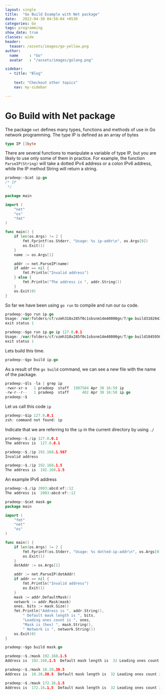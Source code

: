 ```yaml
---
layout: single
title:  "Go Build Example with Net package"
date:   2022-04-30 04:56:04 +0530
categories: Go
tags: programming
show_date: true
classes: wide
header:
  teaser: /assets/images/go-yellow.png
author:
  name     : "Go"
  avatar   : "/assets/images/golang.png"

sidebar:
  - title: "Blog"
   
    text: "Checkout other topics"
    nav: my-sidebar

---
```


# Go Build with Net package

The package `net` defines many types, functions and methods of use in Go network programming. The type IP is defined as an array of bytes

```go
type IP []byte
```

There are several functions to manipulate a variable of type IP, but you are likely to use only some of them in practice. For example, the function `ParseIP(String)` will take a dotted IPv4 address or a colon IPv6 address, while the IP method String will return a string. 

```go
pradeep:~$cat ip.go 
/* IP
 */

package main

import (
    "net"
    "os"
    "fmt"
)

func main() {
    if len(os.Args) != 2 {
        fmt.Fprintf(os.Stderr, "Usage: %s ip-addr\n", os.Args[0])
        os.Exit(1)
    }
    name := os.Args[1]

    addr := net.ParseIP(name)
    if addr == nil {
        fmt.Println("Invalid address")
    } else {
        fmt.Println("The address is ", addr.String())
    }
    os.Exit(0)
}
```

So far we have been using `go run` to compile and run our `Go` code. 
```go
pradeep:~$go run ip.go 
Usage: /var/folders/cf/vzmh318x285f0c1sbsnm14m40000gn/T/go-build3102043780/b001/exe/ip ip-addr
exit status 1
```

```go
pradeep:~$go run ip.go ip 127.0.0.1
Usage: /var/folders/cf/vzmh318x285f0c1sbsnm14m40000gn/T/go-build1045950479/b001/exe/ip ip-addr
exit status 1
```
Lets build this time.

```go
pradeep:~$go build ip.go           
```
As a result of the `go build` command, we can see a new file with the name of the package.

```go
pradeep:~$ls -la | grep ip
-rwxr-xr-x   1 pradeep  staff  1997584 Apr 30 16:59 ip
-rw-r--r--   1 pradeep  staff      402 Apr 30 16:58 ip.go
pradeep:~$
```
Let us call this code `ip`

```go
pradeep:~$ip 127.0.0.1
zsh: command not found: ip
```
Indicate that we are referring to the `ip` in the current directory by using `./`

```go
pradeep:~$./ip 127.0.0.1
The address is  127.0.0.1
```

```go
pradeep:~$./ip 192.168.1.567
Invalid address
```

```go
pradeep:~$./ip 192.168.1.5  
The address is  192.168.1.5
```
An example IPv6 address

```go
pradeep:~$./ip 2003:abcd:ef::12
The address is  2003:abcd:ef::12
```



```go
pradeep:~$cat mask.go 
package main

import (
    "fmt"
    "net"
    "os"
)

func main() {
    if len(os.Args) != 2 {
        fmt.Fprintf(os.Stderr, "Usage: %s dotted-ip-addr\n", os.Args[0])
        os.Exit(1)
    }
    dotAddr := os.Args[1]

    addr := net.ParseIP(dotAddr)
    if addr == nil {
        fmt.Println("Invalid address")
        os.Exit(1)
    }
    mask := addr.DefaultMask()
    network := addr.Mask(mask)
    ones, bits := mask.Size()
    fmt.Println("Address is ", addr.String(),
        " Default mask length is ", bits,
        "Leading ones count is ", ones,
        "Mask is (hex) ", mask.String(),
        " Network is ", network.String())
    os.Exit(0)
}

```

```go
pradeep:~$go build mask.go 
```

```go
pradeep:~$./mask 192.168.1.5
Address is  192.168.1.5  Default mask length is  32 Leading ones count is  24 Mask is (hex)  ffffff00  Network is  192.168.1.0
```

```go
pradeep:~$./mask 10.20.30.5    
Address is  10.20.30.5  Default mask length is  32 Leading ones count is  8 Mask is (hex)  ff000000  Network is  10.0.0.0
```

```go
pradeep:~$./mask 172.16.1.5
Address is  172.16.1.5  Default mask length is  32 Leading ones count is  16 Mask is (hex)  ffff0000  Network is  172.16.0.0
```

